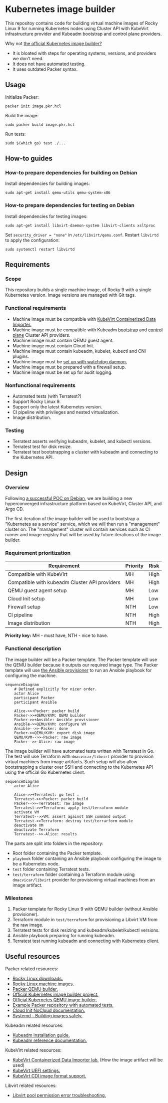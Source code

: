 # Kubernetes image builder

This repositoy contains code for building virtual machine images of Rocky Linux 9 for running Kubernetes nodes using Cluster API with KubeVirt infrastructure provider and Kubeadm bootstrap and control plane providers.

Why not
[the official Kubernetes image builder?](https://github.com/kubernetes-sigs/image-builder)

- It is bloated with steps for operating systems, versions, and providers we don't need.
- It does not have automated testing.
- It uses outdated Packer syntax.

## Usage

Initialize Packer:

```
packer init image.pkr.hcl
```

Build the image:

```
sudo packer build image.pkr.hcl
```

Run tests:

```
sudo $(which go) test ./...
```

## How-to guides

### How-to prepare dependencies for building on Debian

Install dependencies for building images:

```
sudo apt-get install qemu-utils qemu-system-x86
```

### How-to prepare dependencies for testing on Debian

Install dependencies for testing images:

```
sudo apt-get install libvirt-daemon-system libvirt-clients xsltproc
```

Set `security_driver = "none"` in `/etc/libvirt/qemu.conf`.
Restart `libvirtd` to apply the configuration:

```
sudo systemctl restart libvirtd
```

## Requirements

### Scope

This repository builds a single machine image, of Rocky 9 with a single Kubernetes version.
Image versions are managed with Git tags.

### Functional requirements

- Machine image must be compatible with [KubeVirt Containerized Data Importer.](https://kubevirt.io/user-guide/operations/containerized_data_importer/)
- Machine image must be compatible with Kubeadm [bootstrap](https://github.com/kubernetes-sigs/cluster-api/tree/main/bootstrap/kubeadm) and [control plane](https://github.com/kubernetes-sigs/cluster-api/tree/main/controlplane/kubeadm) Cluster API providers.
- Machine image must contain QEMU guest agent.
- Machine image must contain Cloud Init.
- Machine image must contain kubeadm, kubelet, kubectl and CNI plugins.
- Machine image must be [set up with watchdog daemon.](https://kubevirt.io/user-guide/virtual_machines/liveness_and_readiness_probes/#defining-a-watchdog)
- Machine image must be prepared with a firewall setup.
- Machine image must be set up for audit logging.

### Nonfunctional requirements

- Automated tests (with Terratest?)
- Support Rocky Linux 9.
- Support only the latest Kubernetes version.
- CI pipeline with privileges and nested virtualization.
- Image distribution.

### Testing

- Terratest asserts verifying kubeadm, kubelet, and kubectl versions.
- Terratest test for disk resize.
- Terratest test bootstrapping a cluster with kubeadm and connecting to the Kubernetes API.

## Design

### Overview

Following [a successful POC on Debian](https://git.houseofkummer.com/Lior/terraform-libvirt),
we are building a new hyperconverged infrastructure platform based on KubeVirt, Cluster API, and Argo CD.

The first iteration of the image builder will be used to bootstrap a "Kubernetes as a service" service, which we will then run a "management" cluster on.
The "management" cluster will contain services such as CI runner and image registry that will be used by future iterations of the image builder.

### Requirement prioritization

| Requirement                                   | Priority | Risk |
| --------------------------------------------- | -------- | ---- |
| Compatible with KubeVirt                      | MH       | High |
| Compatible with kubeadm Cluster API providers | MH       | High |
| QEMU guest agent setup                        | MH       | Low  |
| Cloud Init setup                              | MH       | Low  |
| Firewall setup                                | NTH      | Low  |
| CI pipeline                                   | NTH      | High |
| Image distribution                            | NTH      | High |

**Priority key:** MH - must have, NTH - nice to have.

### Functional description

The image builder will be a Packer template.
The Packer template will use the QEMU builder because it outputs our required image type.
The Packer template will use [the Ansible provisioner](https://developer.hashicorp.com/packer/integrations/hashicorp/ansible/latest/components/provisioner/ansible) to run an Ansible playbook for configuring the machine.

```mermaid
sequenceDiagram
    # Defined explicitly for nicer order.
    actor Alice
    participant Packer
    participant Ansible

    Alice->>+Packer: packer build
    Packer->>+QEMU/KVM: QEMU builder
    Packer->>+Ansible: Ansible provisioner
    Ansible->>QEMU/KVM: configure VM
    Ansible-->>-Packer: done
    Packer->>QEMU/KVM: export disk image
    QEMU/KVM-->>-Packer: raw image
    Packer-->>-Alice: raw image
```

The image builder will have automated tests written with Terratest in Go.
The test will use Terraform with `dmacvicar/libvirt` provider to provision virtual machines from image artifacts.
Such setup will also allow bootstrapping a cluster over SSH and connecting to the Kubernetes API using the official Go Kubernetes client.

```mermaid
sequenceDiagram
    actor Alice

    Alice->>+Terratest: go test .
    Terratest->>+Packer: packer build
    Packer-->>-Terratest: raw image
    Terratest->>+Terraform: apply test/terraform module
    activate VM
    Terratest-->>VM: assert against SSH command output
    Terratest->>Terraform: destroy test/terrarform module
    deactivate VM
    deactivate Terraform
    Terratest-->>-Alice: results
```

The parts are split into folders in the repository:

- Root folder containing the Packer template.
- `playbook` folder containing an Ansible playbook configuring the image to be a Kubernetes node.
- `test` folder containing Terratest tests.
- `test/terraform` folder containing a Terraform module using `dmacvicar/libvirt` provider for provisioning virtual machines from an image artifact.

### Milestones

1. Packer template for Rocky Linux 9 with QEMU builder (without Ansible provisioner).
1. Terraform module in `test/terraform` for provisioning a Libvirt VM from the raw image.
1. Terratest tests for disk resizing and kubeadm/kubelet/kubectl versions.
1. Ansible playbook preparing for running kubeadm.
1. Terratest test running kubeadm and connecting with Kubernetes client.

## Useful resources

Packer related resources:

- [Rocky Linux downloads.](https://rockylinux.org/download)
- [Rocky Linux machine images.](https://dl.rockylinux.org/pub/rocky/9/images/x86_64)
- [Packer QEMU builder.](https://developer.hashicorp.com/packer/integrations/hashicorp/qemu/latest/components/builder/qemu)
- [Official Kubernetes image builder project.](https://github.com/kubernetes-sigs/image-builder)
- [Official Kubernetes QEMU image builder.](https://github.com/kubernetes-sigs/image-builder/tree/main/images/capi/packer/qemu)
- [Example Packer repository with automated tests.](https://github.com/LKummer/packer-alpine)
- [Cloud Init NoCloud documentation.](https://cloudinit.readthedocs.io/en/latest/reference/datasources/nocloud.html)
- [Systemd - Building images safely.](https://systemd.io/BUILDING_IMAGES/)

Kubeadm related resources:

- [Kubeadm installation guide.](https://kubernetes.io/docs/setup/production-environment/tools/kubeadm/install-kubeadm/)
- [Kubeadm reference documentation.](https://kubernetes.io/docs/reference/setup-tools/kubeadm/)

KubeVirt related resources:

- [KubeVirt Containerized Data Importer lab.](https://kubevirt.io/labs/kubernetes/lab2.html) (How the image artifact will be used)
- [KubeVirt UEFI settings.](https://kubevirt.io/user-guide/virtual_machines/virtual_hardware/#biosuefi)
- [KubeVirt CDI image format support.](https://kubevirt.io/user-guide/operations/containerized_data_importer/#supported-image-formats)

Libvirt related resources:

- [Libvirt pool permission error troubleshooting.](https://github.com/dmacvicar/terraform-provider-libvirt/issues/978#issuecomment-1276244924)
